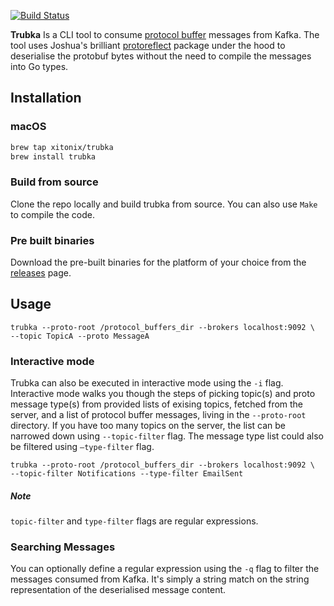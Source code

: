 [![Build Status](https://travis-ci.org/xitonix/trubka.svg?branch=master)](https://travis-ci.org/xitonix/trubka)

**Trubka** Is a CLI tool to consume [protocol buffer](https://developers.google.com/protocol-buffers/) messages from Kafka. The tool uses Joshua's brilliant [protoreflect](https://github.com/jhump/protoreflect) package under the hood to deserialise the protobuf bytes without the need to compile the messages into Go types.



## Installation

### macOS

```bash
brew tap xitonix/trubka
brew install trubka
```

### Build from source

Clone the repo locally and build trubka from source.  You can also use `Make` to compile the code.

### Pre built binaries

Download the pre-built binaries for the platform of your choice from the [releases](https://github.com/xitonix/trubka/releases) page.



## Usage

```shell
trubka --proto-root /protocol_buffers_dir --brokers localhost:9092 \
--topic TopicA --proto MessageA
```



### Interactive mode

Trubka can also be executed in interactive mode using the `-i` flag. Interactive mode walks you though the steps of picking topic(s) and proto message type(s) from provided lists of exising topics, fetched from the server, and a list of protocol buffer messages, living in the  `--proto-root` directory. If you have too many topics on the server, the list can be narrowed down using `--topic-filter` flag. The message type list could also be filtered using `—type-filter` flag.

```shell
trubka --proto-root /protocol_buffers_dir --brokers localhost:9092 \ 
--topic-filter Notifications --type-filter EmailSent
```

##### Note

`topic-filter` and `type-filter` flags are regular expressions.

### Searching Messages

You can optionally define a regular expression using the `-q` flag to filter the messages consumed from Kafka. It's simply a string match on the string representation of the deserialised message content.